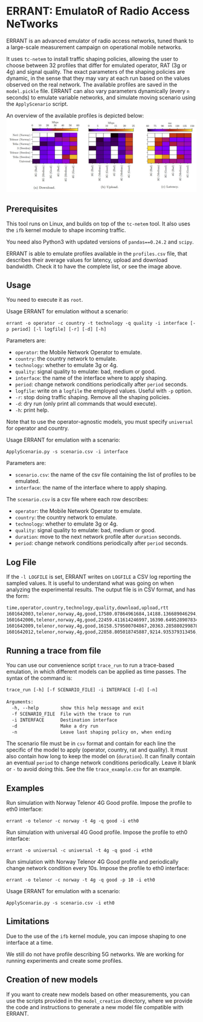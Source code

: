 ERRANT: EmulatoR of Radio Access NeTworks
=========================================

ERRANT is an advanced emulator of radio access networks, tuned thank to a large-scale measurement campaign on operational mobile networks.

It uses `tc-netem` to install traffic shaping policies, allowing the user to choose between 32 profiles that differ for emulated operator, RAT (3g or 4g) and signal quality. The exact parameters of the shaping policies are dynamic, in the sense that they may vary at each run based on the values observed on the real network. 
The available profiles are saved in the `model.pickle` file. ERRANT can also vary parameters dynamically (every `n` seconds) to emulate variable networks, and simulate moving scenario using the `ApplyScenario` script. 

An overview of the available profiles is depicted below:
![ERRANT Framework](errant_profiles.jpg)



## Prerequisites

This tool runs on Linux, and builds on top of the `tc-netem` tool.
It also uses the `ifb` kernel module to shape incoming traffic.

You need also Python3 with updated versions of `pandas==0.24.2` and `scipy`.

ERRANT is able to emulate profiles available in the `profiles.csv` file, that describes their average values for latency, upload and download bandwidth. Check it to have the complete list, or see the image above.

## Usage

You need to execute it as `root`.

Usage ERRANT for emulation without a scenario:
```
errant -o operator -c country -t technology -q quality -i interface [-p period] [-l logfile] [-r] [-d] [-h]
```

Parameters are:
* `operator`: the Mobile Network Operator to emulate.
* `country`: the country network to emulate.
* `technology`: whether to emulate 3g or 4g.
* `quality`: signal quality to emulate: bad, medium or good.
* `interface`: the name of the interface where to apply shaping.
* `period`: change network conditions periodically after `period` seconds.
* `logfile`: write on a `logfile` the employed values. Useful with `-p` option.
* `-r`: stop doing traffic shaping. Remove all the shaping policies.
* `-d`: dry run (only print all commands that would execute).
* `-h`: print help.

Note that to use the operator-agnostic models, you must specify `universal` for operator and country.

Usage ERRANT for emulation with a scenario:
```
ApplyScenario.py -s scenario.csv -i interface
```
Parameters are:
* `scenario.csv`: the name of the csv file containing the list of profiles to be emulated.
* `interface`: the name of the interface where to apply shaping.

The `scenario.csv` is a csv file where each row describes:
* `operator`: the Mobile Network Operator to emulate.
* `country`: the country network to emulate.
* `technology`: whether to emulate 3g or 4g.
* `quality`: signal quality to emulate: bad, medium or good.
* `duration`: move to the next network profile after `duration` seconds.
* `period`: change network conditions periodically after `period` seconds.

## Log File

If the `-l LOGFILE` is set, ERRANT writes on `LOGFILE` a CSV log reporting the sampled values.
It is useful to understand what was going on when analyzing the experimental results.
The output file is in CSV format, and has the form:

```
time,operator,country,technology,quality,download,upload,rtt
1601642003,telenor,norway,4g,good,17580.07864961684,14188.136689046294,82.01200449624072
1601642006,telenor,norway,4g,good,22459.411614246997,16390.649528907834,64.16737469308717
1601642009,telenor,norway,4g,good,16158.579500704867,20363.285880299878,99.9752608514997
1601642012,telenor,norway,4g,good,22858.805018745887,9214.935379313456,129.7896828007226

```

## Running a trace from file

You can use our convenience script `trace_run` to run a trace-based emulation, in which different models can be applied as time passes. The syntax of the command is:

```
trace_run [-h] [-f SCENARIO_FILE] -i INTERFACE [-d] [-n]

Arguments:
  -h, --help        show this help message and exit
  -f SCENARIO_FILE  File with the trace to run
  -i INTERFACE      Destination interface
  -d                Make a dry run
  -n                Leave last shaping policy on, when ending
```

The scenario file must be in `csv` format and contain for each line the specific of the model to apply (operator, country, rat and quality). It must also contain how long to keep the model on (`duration`). It can finally contain an eventual `period` to change network conditions periodically. Leave it blank or `-` to avoid doing this. See the file `trace_example.csv` for an example.


## Examples

Run simulation with Norway Telenor 4G Good profile. Impose the profile to eth0 interface:
```
errant -o telenor -c norway -t 4g -q good -i eth0 
```

Run simulation with universal 4G Good profile. Impose the profile to eth0 interface:
```
errant -o universal -c universal -t 4g -q good -i eth0 
```

Run simulation with Norway Telenor 4G Good profile and periodically change network condition every 10s. Impose the profile to eth0 interface:
```
errant -o telenor -c norway -t 4g -q good -p 10 -i eth0 
```

Usage ERRANT for emulation with a scenario:
```
ApplyScenario.py -s scenario.csv -i eth0
```

## Limitations

Due to the use of the `ifb` kernel module, you can impose shaping to one interface at a time.

We still do not have profile describing 5G networks. We are working for running experiments and create some profiles.

## Creation of new models

If you want to create new models based on other measurements, you can use the scripts provided in the `model_creation` directory, where we provide the code and instructions to generate a new model file compatible with ERRANT.
